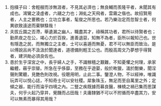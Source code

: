 1. 抱樸子曰：舍輕艘而涉無涯者，不見其必濟也；無良輔而羨隆平者，未聞其有成也。鴻鸞之淩虛者，六翮之力也；淵虬之天飛者，雲霧之偕也。故招賢用者，人主之要務也；立功立事者，髦俊之所思也。若乃樂治定而忽智士者，何異欲致遠途而棄騏騄哉！
2. 夫拔丘園之否滯，舉遺漏之幽人，職盡其才，祿稱其功者，君所以待賢者也；勤夙夜之在公，竭心力於百揆，進善退惡，知無不為者，臣所以報知己也。世有隱逸之民，而無獨立之主者，士可以喜遁而無憂，君不可以無臣而致治。是以傅說呂尚不汲汲於聞達者，道德備則輕王公也。而殷高周文乃夢想乎得賢者，建洪勛必須良佐也。
3. 患於生乎深宮之中，長乎婦人之手，不識稼穡之艱難，不知憂懼之何理，承家繼體，蔽乎崇替。所急在乎侈靡，至務在乎遊晏，般於畋獵，湎於酣樂，聞淫聲則驚聽，見艷色則改視。役聰用明，止此二事。鑒澄人物，不以經神，唯識玩弄可以悅心誌，不知奇士可以安社稷。犀象珠玉，無足而至自萬里之外；定傾之器，能行而淪乎四境之內。二豎之疾既據而募良醫，棟橈之禍已集而思謀夫，何乎火起乃穿井，覺饑而占田哉！夫庸隸猶不可以不拊循而卒盡其力，安可以無素而暴得其用哉？